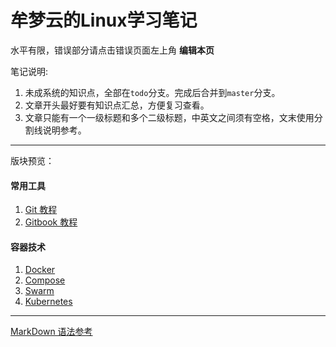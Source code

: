 # 牟梦云的Linux学习笔记

水平有限，错误部分请点击错误页面左上角 **编辑本页**

笔记说明: 

1. 未成系统的知识点，全部在`todo`分支。完成后合并到`master`分支。
2. 文章开头最好要有知识点汇总，方便复习查看。
3. 文章只能有一个一级标题和多个二级标题，中英文之间须有空格，文末使用分割线说明参考。

---

版块预览：

#### 常用工具
1. [Git 教程](/git/git.md) 
2. [Gitbook 教程](/gitbook/gitbook.md)

#### 容器技术
1. [Docker](docker/docker.md)
2. [Compose](compose/compose.md)
3. [Swarm](swarm/swarm.md)
4. [Kubernetes](k8s/k8s.md)

---

[MarkDown 语法参考](http://xianbai.me/learn-md/index.html)
